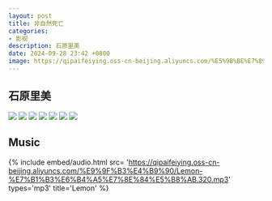 ```yaml
---
layout: post
title: 非自然死亡
categories:
- 影视
description: 石原里美
date: 2024-09-28 23:42 +0800
image: https://qipaifeiying.oss-cn-beijing.aliyuncs.com/%E5%9B%BE%E7%89%87/202409282340968.png
---
```

## 石原里美
![](https://qipaifeiying.oss-cn-beijing.aliyuncs.com/%E5%9B%BE%E7%89%87/202409282341274.png)
![](https://qipaifeiying.oss-cn-beijing.aliyuncs.com/%E5%9B%BE%E7%89%87/202409282341826.png)
![](https://qipaifeiying.oss-cn-beijing.aliyuncs.com/%E5%9B%BE%E7%89%87/202409291550407.png)
![](https://qipaifeiying.oss-cn-beijing.aliyuncs.com/%E5%9B%BE%E7%89%87/202409291333919.png)
![](https://qipaifeiying.oss-cn-beijing.aliyuncs.com/%E5%9B%BE%E7%89%87/202409282341383.png)
![](https://qipaifeiying.oss-cn-beijing.aliyuncs.com/%E5%9B%BE%E7%89%87/202409282341227.png)
![](https://qipaifeiying.oss-cn-beijing.aliyuncs.com/%E5%9B%BE%E7%89%87/202409282341144.png)
## Music
{%
  include embed/audio.html
  src= 'https://qipaifeiying.oss-cn-beijing.aliyuncs.com/%E9%9F%B3%E4%B9%90/Lemon-%E7%B1%B3%E6%B4%A5%E7%8E%84%E5%B8%AB.320.mp3'
  types='mp3'
  title='Lemon'
%}
